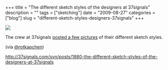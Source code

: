 +++
title = "The different sketch styles of the designers at 37signals"
description = ""
tags = ["sketching"]
date = "2009-08-27"
categories = ["blog"]
slug = "different-sketch-styles-designers-37signals"
+++



  <div class="notebook-screenshot"><a href="http://37signals.com/svn/posts/1880-the-different-sketch-styles-of-the-designers-at-37signals"><img src="//media.konigi.com/bluga/wt4a96d4570c750.jpg"/></a></div><p>The crew at 37signals <a href="http://37signals.com/svn/posts/1880-the-different-sketch-styles-of-the-designers-at-37signals">posted a few pictures</a> of their different sketch styles.</p>
<p>(via <a href="http://twitter.com/rotkapchen/status/3584590383">@rotkapchen</a>)</p>
    
  <a href="http://37signals.com/svn/posts/1880-the-different-sketch-styles-of-the-designers-at-37signals">http://37signals.com/svn/posts/1880-the-different-sketch-styles-of-the-designers-at-37signals</a>
